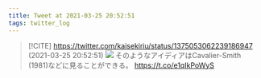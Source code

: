 ```yaml
---
title: Tweet at 2021-03-25 20:52:51
tags: twitter_log
---
```


> [!CITE] https://twitter.com/kaisekiriu/status/1375053062239186947 (2021-03-25 20:52:51)
> ![](https://twitter.com/kaisekiriu/status/1375053062239186947)
> そのようなアイディアはCavalier-Smith (1981)などに見ることができる。
> https://t.co/e1qIkPoWyS

